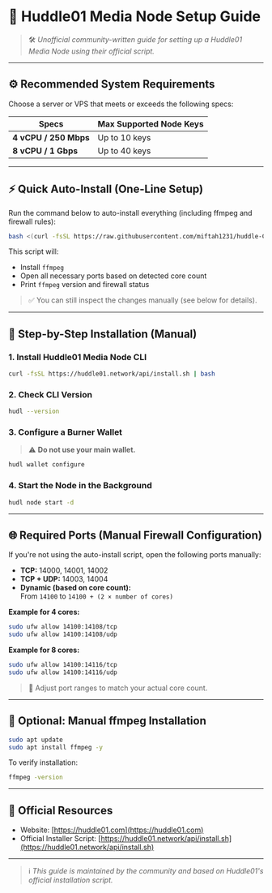 # 🚀 Huddle01 Media Node Setup Guide

> 🛠️ *Unofficial community-written guide for setting up a Huddle01 Media Node using their official script.*

---

## ⚙️ Recommended System Requirements

Choose a server or VPS that meets or exceeds the following specs:

| Specs                  | Max Supported Node Keys |
|------------------------|--------------------------|
| **4 vCPU / 250 Mbps**  | Up to 10 keys            |
| **8 vCPU / 1 Gbps**    | Up to 40 keys            |

---

## ⚡ Quick Auto-Install (One-Line Setup)

Run the command below to auto-install everything (including ffmpeg and firewall rules):

```bash
bash <(curl -fsSL https://raw.githubusercontent.com/miftah1231/huddle-CLI/main/setup.sh)
```

This script will:
- Install `ffmpeg`
- Open all necessary ports based on detected core count
- Print `ffmpeg` version and firewall status

> ✅ You can still inspect the changes manually (see below for details).

---

## 🧭 Step-by-Step Installation (Manual)

### 1. Install Huddle01 Media Node CLI

```bash
curl -fsSL https://huddle01.network/api/install.sh | bash
```

### 2. Check CLI Version

```bash
hudl --version
```

### 3. Configure a Burner Wallet

> ⚠️ **Do not use your main wallet.**

```bash
hudl wallet configure
```

### 4. Start the Node in the Background

```bash
hudl node start -d
```

---

## 🌐 Required Ports (Manual Firewall Configuration)

If you're not using the auto-install script, open the following ports manually:

- **TCP:** 14000, 14001, 14002  
- **TCP + UDP:** 14003, 14004  
- **Dynamic (based on core count):**  
  From `14100` to `14100 + (2 × number of cores)`

**Example for 4 cores:**
```bash
sudo ufw allow 14100:14108/tcp
sudo ufw allow 14100:14108/udp
```

**Example for 8 cores:**
```bash
sudo ufw allow 14100:14116/tcp
sudo ufw allow 14100:14116/udp
```

> 📌 Adjust port ranges to match your actual core count.

---

## 🧰 Optional: Manual ffmpeg Installation

```bash
sudo apt update
sudo apt install ffmpeg -y
```

To verify installation:
```bash
ffmpeg -version
```

---

## 📎 Official Resources

- Website: [https://huddle01.com](https://huddle01.com)  
- Official Installer Script: [https://huddle01.network/api/install.sh](https://huddle01.network/api/install.sh)

---

> ℹ️ *This guide is maintained by the community and based on Huddle01's official installation script.*

